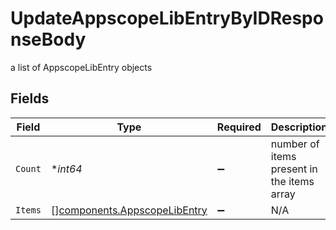 # UpdateAppscopeLibEntryByIDResponseBody

a list of AppscopeLibEntry objects


## Fields

| Field                                                                        | Type                                                                         | Required                                                                     | Description                                                                  |
| ---------------------------------------------------------------------------- | ---------------------------------------------------------------------------- | ---------------------------------------------------------------------------- | ---------------------------------------------------------------------------- |
| `Count`                                                                      | **int64*                                                                     | :heavy_minus_sign:                                                           | number of items present in the items array                                   |
| `Items`                                                                      | [][components.AppscopeLibEntry](../../models/components/appscopelibentry.md) | :heavy_minus_sign:                                                           | N/A                                                                          |